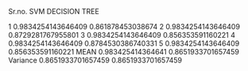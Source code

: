 Sr.no.       SVM                       DECISION TREE
    
  1       0.9834254143646409        0.861878453038674
  2       0.9834254143646409        0.8729281767955801
  3       0.9834254143646409        0.856353591160221
  4       0.9834254143646409        0.8784530386740331
  5       0.9834254143646409        0.856353591160221
 MEAN     0.983425414364641         0.8651933701657459 
 Variance 0.8651933701657459        0.8651933701657459 